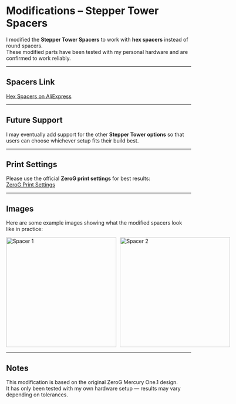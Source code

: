 
# Modifications – Stepper Tower Spacers

I modified the **Stepper Tower Spacers** to work with **hex spacers** instead of round spacers.  
These modified parts have been tested with my personal hardware and are confirmed to work reliably.

---

## Spacers Link
[Hex Spacers on AliExpress](https://www.aliexpress.us/item/3256808412443680.html)

---

## Future Support
I may eventually add support for the other **Stepper Tower options** so that users can choose whichever setup fits their build best.

---

## Print Settings
Please use the official **ZeroG print settings** for best results:  
[ZeroG Print Settings](https://docs.zerog.one/standard/print/settings)

---

## Images

Here are some example images showing what the modified spacers look like in practice:

<div style="display: flex; gap: 10px;">
  <img src="https://github.com/user-attachments/assets/9a28466b-e3ab-4fa8-ab38-c9d0cda0cfdf" alt="Spacer 1" width="300">
  <img src="https://github.com/user-attachments/assets/eae6777c-ca93-4cf0-9dfc-f38b1491e362" alt="Spacer 2" width="300">
</div>


---

## Notes
This modification is based on the original ZeroG Mercury One.1 design.  
It has only been tested with my own hardware setup — results may vary depending on tolerances.
